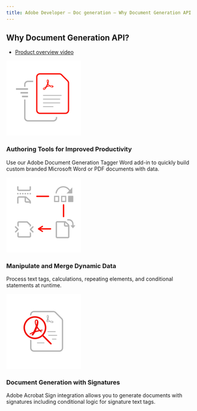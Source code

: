 ```yaml
---
title: Adobe Developer — Doc generation — Why Document Generation API
---
```


<SummaryBlock slots="heading, buttons" theme="lightest" buttonPositionRight btnVariant="cta" isBtnVariant />

## Why Document Generation API?

* [Product overview video](https://video.tv.adobe.com/v/332120)

<TextBlock slots="image, heading, text" width="33%" theme="lightest" className=" icon-xl-size padding-btm-zero-left-align horizontal-align-heading"/>

![Document Generation Microsoft Word Tagger](../../images/rapid-results.svg " ")

### Authoring Tools for Improved Productivity

Use our Adobe Document Generation Tagger Word add-in to quickly build custom branded Microsoft Word or PDF documents with data.

<TextBlock slots="image, heading, text" width="33%" theme="lightest" className=" icon-xl-size padding-btm-zero-left-align horizontal-align-heading"/>

![Dynamically automate digital document workflows](../../images/modify-pages.svg " ")

### Manipulate and Merge Dynamic Data

Process text tags, calculations, repeating elements, and conditional statements at runtime.

<TextBlock slots="image, heading, text" width="33%" theme="lightest" className=" icon-xl-size padding-btm-zero-left-align horizontal-align-heading"/>

![Seamless integration with Adobe Acrobat Sign](../../images/high-fidelity.svg " ")

### Document Generation with Signatures

Adobe Acrobat Sign integration allows you to generate documents with signatures including conditional logic for signature text tags.
